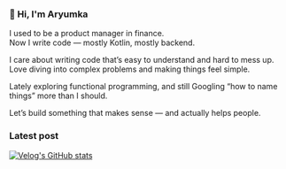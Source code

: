 ### 👋 Hi, I'm Aryumka

I used to be a product manager in finance.  
Now I write code — mostly Kotlin, mostly backend.

I care about writing code that’s easy to understand and hard to mess up.  
Love diving into complex problems and making things feel simple.

Lately exploring functional programming, and still Googling “how to name things” more than I should.

Let’s build something that makes sense — and actually helps people.

### Latest post
[![Velog's GitHub stats](https://velog-readme-stats.vercel.app/api?name=aryumka)](https://velog.io/@aryumka)
